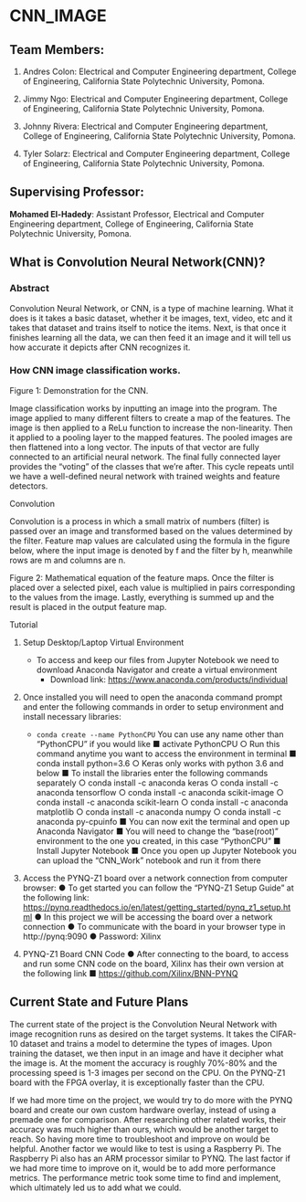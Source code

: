 # CNN_IMAGE
## Team Members:

1.	Andres Colon: Electrical and Computer Engineering department, College of Engineering, California State Polytechnic University, Pomona.

2.	Jimmy Ngo: Electrical and Computer Engineering department, College of Engineering, California State Polytechnic University, Pomona.

3.	Johnny Rivera: Electrical and Computer Engineering department, College of Engineering, California State Polytechnic University, Pomona.

4.	Tyler Solarz:  Electrical and Computer Engineering department, College of Engineering, California State Polytechnic University, Pomona.

## Supervising Professor:

**Mohamed El-Hadedy**: Assistant Professor, Electrical and Computer Engineering department, College of Engineering, California State Polytechnic University, Pomona.

## What is Convolution Neural Network(CNN)?

### Abstract
Convolution Neural Network, or CNN, is a type of machine learning. What it does is it takes a basic dataset, whether it be images, text, video, etc and it takes that dataset and trains itself to notice the items. Next, is that once it finishes learning all the data, we can then feed it an image and it will tell us how accurate it depicts after CNN recognizes it.   

### How CNN image classification works.
 
Figure 1: Demonstration for the CNN.

Image classification works by inputting an image into the program. The image applied to many different filters to create a map of the features. The image is then applied to a ReLu function to increase the non-linearity. Then it applied to a pooling layer to the mapped features. The pooled images are then flattened into a long vector. The inputs of that vector are fully connected to an artificial neural network. The final fully connected layer provides the “voting” of the classes that we’re after. This cycle repeats until we have a well-defined neural network with trained weights and feature detectors.

Convolution

Convolution is a process in which a small matrix of numbers (filter) is passed over an image and transformed based on the values determined by the filter. Feature map values are calculated using the formula in the figure below, where the input image is denoted by f and the filter by h, meanwhile rows are m and columns are n.

 
Figure 2: Mathematical equation of the feature maps.
Once the filter is placed over a selected pixel, each value is multiplied in pairs corresponding to the values from the image. Lastly, everything is summed up and the result is placed in the output feature map. 

Tutorial
1. Setup Desktop/Laptop Virtual Environment
   - To access and keep our files from Jupyter Notebook we need to download Anaconda Navigator and create a virtual environment
     - Download link: https://www.anaconda.com/products/individual 

2. Once installed you will need to open the anaconda command prompt and enter the following commands in order to setup environment and install necessary libraries:
   - ```conda create --name PythonCPU```
You can use any name other than “PythonCPU” if you would like
■	 activate PythonCPU
○	Run this command anytime you want to access the environment in terminal
■	 conda install python=3.6
○	Keras only works with python 3.6 and below
■	To install the libraries enter the following commands separately
○	 conda install -c anaconda keras
○	 conda install -c anaconda tensorflow
○	 conda install -c anaconda scikit-image
○	 conda install -c anaconda scikit-learn
○	 conda install -c anaconda matplotlib
○	 conda install -c anaconda numpy
○	 conda install -c anaconda py-cpuinfo
■	You can now exit the terminal and open up Anaconda Navigator
■	You will need to change the “base(root)” environment to the one you created, in this case “PythonCPU”
■	Install Jupyter Notebook
■	Once you open up Jupyter Notebook you can upload the “CNN_Work” notebook and run it from there
2.	Access the PYNQ-Z1 board over a network connection from computer browser:
●	To get started you can follow the “PYNQ-Z1 Setup Guide” at the following link: https://pynq.readthedocs.io/en/latest/getting_started/pynq_z1_setup.html
●	In this project we will be accessing the board over a network connection
●	To communicate with the board in your browser type in http://pynq:9090
●	Password: Xilinx
3.	PYNQ-Z1 Board CNN Code
●	After connecting to the board, to access and run some CNN code on the board, Xilinx has their own version at the following link
■	https://github.com/Xilinx/BNN-PYNQ 

## Current State and Future Plans

The current state of the project is the Convolution Neural Network with image recognition runs as desired on the target systems. It takes the CIFAR-10 dataset and trains a model to determine the types of images. Upon training the dataset, we then input in an image and have it decipher what the image is. At the moment the accuracy is roughly 70%-80% and the processing speed is 1-3 images per second on the CPU. On the PYNQ-Z1 board with the FPGA overlay, it is exceptionally faster than the CPU. 

If we had more time on the project, we would try to do more with the PYNQ board and create our own custom hardware overlay, instead of using a premade one for comparison. After researching other related works, their accuracy was much higher than ours, which would be another target to reach. So having more time to troubleshoot and improve on would be helpful. Another factor we would like to test is using a Raspberry Pi. The Raspberry Pi also has an ARM processor similar to PYNQ. The last factor if we had more time to improve on it, would be to add more performance metrics. The performance metric took some time to find and implement, which ultimately led us to add what we could. 


